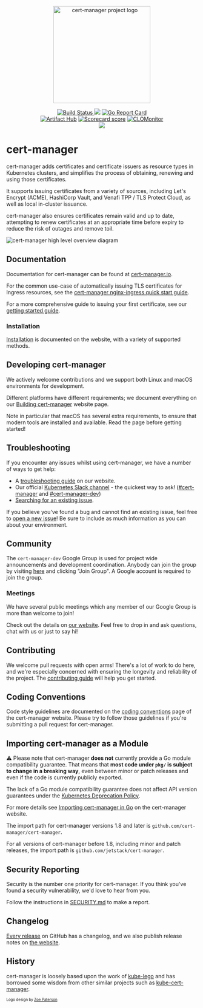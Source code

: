 
<p align="center">
  <img src="./logo/logo-small.png" height="256" width="256" alt="cert-manager project logo" />
</p>
<!-- note that the cert-manager logo in this repo is referred to in other README files in the cert-manager org
     as well as in Helm charts, etc.
     if you change its location or name, you'll need to update several other repos too! -->

<p align="center"><a href="https://prow.infra.cert-manager.io/?job=ci-cert-manager-master-make-test">
<!-- prow build badge, godoc, and go report card-->
<img alt="Build Status" src="https://prow.infra.cert-manager.io/badge.svg?jobs=ci-cert-manager-master-make-test">
</a>
<a href="https://godoc.org/github.com/cert-manager/cert-manager"><img src="https://godoc.org/github.com/cert-manager/cert-manager?status.svg"></a>
<a href="https://goreportcard.com/report/github.com/cert-manager/cert-manager"><img alt="Go Report Card" src="https://goreportcard.com/badge/github.com/cert-manager/cert-manager" /></a>
<br />
<a href="https://artifacthub.io/packages/search?repo=cert-manager"><img alt="Artifact Hub" src="https://img.shields.io/endpoint?url=https://artifacthub.io/badge/repository/cert-manager" /></a>
<a href="https://scorecard.dev/viewer/?uri=github.com/cert-manager/cert-manager"><img src="https://api.securityscorecards.dev/projects/github.com/cert-manager/cert-manager/badge" alt="Scorecard score"/></a>
<a href="https://clomonitor.io/projects/cncf/cert-manager"><img src="https://img.shields.io/endpoint?url=https://clomonitor.io/api/projects/cncf/cert-manager/badge" alt="CLOMonitor"/></a>
<br />
<a href="https://www.bestpractices.dev/projects/8079"><img src="https://www.bestpractices.dev/projects/8079/badge"></a>
</p>

# cert-manager

cert-manager adds certificates and certificate issuers as resource types in Kubernetes clusters, and simplifies the process of obtaining, renewing and using those certificates.

It supports issuing certificates from a variety of sources, including Let's Encrypt (ACME), HashiCorp Vault, and Venafi TPP / TLS Protect Cloud, as well as local in-cluster issuance.

cert-manager also ensures certificates remain valid and up to date, attempting to renew certificates at an appropriate time before expiry to reduce the risk of outages and remove toil.

![cert-manager high level overview diagram](https://cert-manager.io/images/high-level-overview.svg)

## Documentation

Documentation for cert-manager can be found at [cert-manager.io](https://cert-manager.io/docs/).

For the common use-case of automatically issuing TLS certificates for
Ingress resources, see the [cert-manager nginx-ingress quick start guide](https://cert-manager.io/docs/tutorials/acme/nginx-ingress/).

For a more comprehensive guide to issuing your first certificate, see our [getting started guide](https://cert-manager.io/docs/getting-started/).

### Installation

[Installation](https://cert-manager.io/docs/installation/) is documented on the website, with a variety of supported methods.

## Developing cert-manager

We actively welcome contributions and we support both Linux and macOS environments for development.

Different platforms have different requirements; we document everything on our [Building cert-manager](https://cert-manager.io/docs/contributing/building/)
website page.

Note in particular that macOS has several extra requirements, to ensure that modern tools are installed and available. Read the page before
getting started!

## Troubleshooting

If you encounter any issues whilst using cert-manager, we have a number of ways to get help:

- A [troubleshooting guide](https://cert-manager.io/docs/faq/troubleshooting/) on our website.
- Our official [Kubernetes Slack channel](https://cert-manager.io/docs/contributing/#slack) - the quickest way to ask! ([#cert-manager](https://kubernetes.slack.com/messages/cert-manager) and [#cert-manager-dev](https://kubernetes.slack.com/messages/cert-manager-dev))
- [Searching for an existing issue](https://github.com/cert-manager/cert-manager/issues).

If you believe you've found a bug and cannot find an existing issue, feel free to [open a new issue](https://github.com/cert-manager/cert-manager/issues)!
Be sure to include as much information as you can about your environment.

## Community

The `cert-manager-dev` Google Group is used for project wide announcements and development coordination.
Anybody can join the group by visiting [here](https://groups.google.com/forum/#!forum/cert-manager-dev)
and clicking "Join Group". A Google account is required to join the group.

### Meetings

We have several public meetings which any member of our Google Group is more than welcome to join!

Check out the details on [our website](https://cert-manager.io/docs/contributing/#meetings). Feel
free to drop in and ask questions, chat with us or just to say hi!

## Contributing

We welcome pull requests with open arms! There's a lot of work to do here, and
we're especially concerned with ensuring the longevity and reliability of the
project. The [contributing guide](https://cert-manager.io/docs/contributing/)
will help you get started.

## Coding Conventions

Code style guidelines are documented on the [coding conventions](https://cert-manager.io/docs/contributing/coding-conventions/) page
of the cert-manager website. Please try to follow those guidelines if you're submitting a pull request for cert-manager.

## Importing cert-manager as a Module

⚠️ Please note that cert-manager **does not** currently provide a Go module compatibility guarantee. That means that
**most code under `pkg/` is subject to change in a breaking way**, even between minor or patch releases and even if
the code is currently publicly exported.

The lack of a Go module compatibility guarantee does not affect API version guarantees
under the [Kubernetes Deprecation Policy](https://kubernetes.io/docs/reference/using-api/deprecation-policy/).

For more details see [Importing cert-manager in Go](https://cert-manager.io/docs/contributing/importing/) on the
cert-manager website.

The import path for cert-manager versions 1.8 and later is `github.com/cert-manager/cert-manager`.

For all versions of cert-manager before 1.8, including minor and patch releases, the import path is `github.com/jetstack/cert-manager`.

## Security Reporting

Security is the number one priority for cert-manager. If you think you've found a security vulnerability, we'd love to hear from you.

Follow the instructions in [SECURITY.md](./SECURITY.md) to make a report.

## Changelog

[Every release](https://github.com/cert-manager/cert-manager/releases) on GitHub has a changelog,
and we also publish release notes on [the website](https://cert-manager.io/docs/release-notes/).

## History

cert-manager is loosely based upon the work of [kube-lego](https://github.com/jetstack/kube-lego)
and has borrowed some wisdom from other similar projects such as [kube-cert-manager](https://github.com/PalmStoneGames/kube-cert-manager).


<sub><sup>Logo design by [Zoe Paterson](https://zoepatersonmedia.com)</sup></sub>
